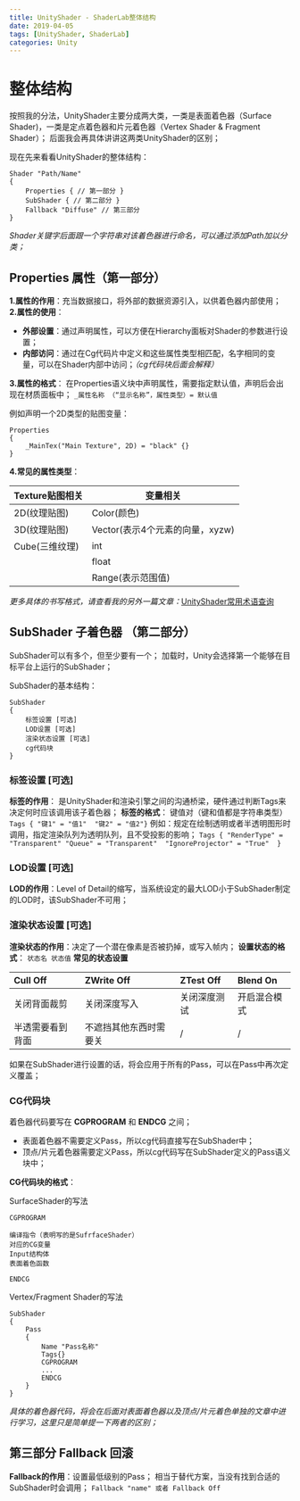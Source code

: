 ```yaml
---
title: UnityShader - ShaderLab整体结构
date: 2019-04-05
tags: [UnityShader, ShaderLab]
categories: Unity
---
```


# 整体结构
按照我的分法，UnityShader主要分成两大类，一类是表面着色器（Surface Shader)，一类是定点着色器和片元着色器（Vertex Shader & Fragment Shader）；
后面我会再具体讲讲这两类UnityShader的区别；

现在先来看看UnityShader的整体结构：
```
Shader "Path/Name"
{
    Properties { // 第一部分 }
    SubShader { // 第二部分 }
    Fallback "Diffuse" // 第三部分
}
```
*Shader关键字后面跟一个字符串对该着色器进行命名，可以通过添加Path加以分类；*

## Properties 属性（第一部分）
**1.属性的作用**：充当数据接口，将外部的数据资源引入，以供着色器内部使用；
**2.属性的使用**：
- **外部设置**：通过声明属性，可以方便在Hierarchy面板对Shader的参数进行设置；
- **内部访问**：通过在Cg代码片中定义和这些属性类型相匹配，名字相同的变量，可以在Shader内部中访问；*（cg代码块后面会解释）*

**3.属性的格式**：
在Properties语义块中声明属性，需要指定默认值，声明后会出现在材质面板中；
`_属性名称 （“显示名称”，属性类型）= 默认值`

例如声明一个2D类型的贴图变量：
```
Properties
{
    _MainTex("Main Texture", 2D) = "black" {}
}
```

**4.常见的属性类型**：

| Texture贴图相关  |变量相关|
| ------------ | ------------ |
| 2D(纹理贴图)|Color(颜色)|
|3D(纹理贴图)|Vector(表示4个元素的向量，xyzw)|
|Cube(三维纹理)| int  | 
||  float |
||  Range(表示范围值) |

*更多具体的书写格式，请查看我的另外一篇文章：*[UnityShader常用术语查询](https://ckhongme.github.io/2019/04-10/UnityShader%20-%20UnityShader%E5%B8%B8%E7%94%A8%E6%9C%AF%E8%AF%AD%E6%9F%A5%E8%AF%A2/)

## SubShader 子着色器 （第二部分）
SubShader可以有多个，但至少要有一个；
加载时，Unity会选择第一个能够在目标平台上运行的SubShader；

SubShader的基本结构：
```
SubShader
{
    标签设置 [可选]
    LOD设置 [可选]
    渲染状态设置 [可选]
    cg代码块
}
```

### 标签设置 [可选]

**标签的作用**：
是UnityShader和渲染引擎之间的沟通桥梁，硬件通过判断Tags来决定何时应该调用该子着色器；
**标签的格式**：
键值对（键和值都是字符串类型）
`Tags { "键1" = "值1"  "键2" = "值2"}`
例如：规定在绘制透明或者半透明图形时调用，指定渲染队列为透明队列，且不受投影的影响；
`Tags { "RenderType" = "Transparent" "Queue" = "Transparent"  "IgnoreProjector" = "True"  }`

### LOD设置 [可选]
**LOD的作用**：Level of Detail的缩写，当系统设定的最大LOD小于SubShader制定的LOD时，该SubShader不可用；

### 渲染状态设置 [可选]
**渲染状态的作用**：决定了一个潜在像素是否被扔掉，或写入帧内；
**设置状态的格式**：
`状态名 状态值`
**常见的状态设置**

| Cull Off  | ZWrite Off  | ZTest Off  | Blend On |
| :------------ | :------------ | :------------ | :------------ |
| 关闭背面裁剪  | 关闭深度写入 | 关闭深度测试  | 开启混合模式 |
| 半透需要看到背面 | 不遮挡其他东西时需要关 | / | / |

如果在SubShader进行设置的话，将会应用于所有的Pass，可以在Pass中再次定义覆盖；

### CG代码块
着色器代码要写在 **CGPROGRAM** 和 **ENDCG** 之间；
- 表面着色器不需要定义Pass，所以cg代码直接写在SubShader中；
- 顶点/片元着色器需要定义Pass，所以cg代码写在SubShader定义的Pass语义块中；

**CG代码块的格式**：

SurfaceShader的写法
```
CGPROGRAM

编译指令（表明写的是SufrfaceShader）
对应的CG变量
Input结构体
表面着色函数

ENDCG
```
Vertex/Fragment Shader的写法
```
SubShader
{
	Pass
	{
		Name "Pass名称"
		Tags{}
		CGPROGRAM
		...
		ENDCG
	}
}
```
*具体的着色器代码，将会在后面对表面着色器以及顶点/片元着色单独的文章中进行学习，这里只是简单提一下两者的区别；*


## 第三部分   Fallback 回滚
**Fallback的作用**：设置最低级别的Pass；
相当于替代方案，当没有找到合适的SubShader时会调用；
`Fallback "name" 或者 Fallback Off`













